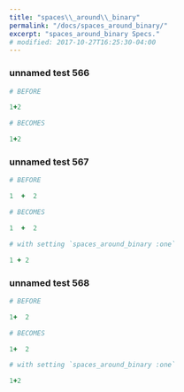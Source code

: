 ```yaml
---
title: "spaces\\_around\\_binary"
permalink: "/docs/spaces_around_binary/"
excerpt: "spaces_around_binary Specs."
# modified: 2017-10-27T16:25:30-04:00
---
```

### unnamed test 566
```ruby
# BEFORE

1+2

```
```ruby
# BECOMES

1+2

```
### unnamed test 567
```ruby
# BEFORE

1  +  2

```
```ruby
# BECOMES

1  +  2

```
```ruby
# with setting `spaces_around_binary :one`

1 + 2
```
### unnamed test 568
```ruby
# BEFORE

1+  2

```
```ruby
# BECOMES

1+  2

```
```ruby
# with setting `spaces_around_binary :one`

1+2
```
